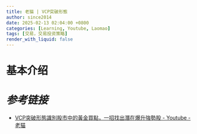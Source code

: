 ```yaml
---
title: 老猫 | VCP突破形態
author: since2014
date: 2025-02-13 02:04:00 +0800
categories: [Learning, Youtube, Laomao]
tags: [交易，交易投资策略]
render_with_liquid: false
---
```


# 基本介绍



# *参考链接*

+ [VCP突破形態識別股市中的黃金買點，一招找出潛在爆升強勢股 - Youtube - 老猫](https://youtu.be/a0C5ZVffhcM?si=T-CRCjc0FA7l2G6Q)